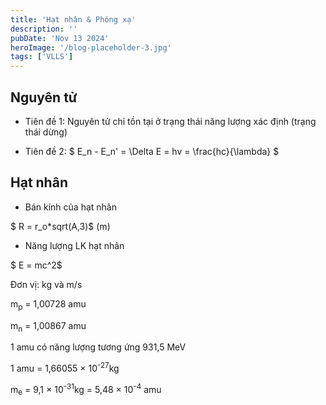 ```yaml
---
title: 'Hạt nhân & Phóng xạ'
description: ''
pubDate: 'Nov 13 2024'
heroImage: '/blog-placeholder-3.jpg'
tags: ['VLLS']
---
```


## Nguyên tử

- Tiên đề 1: Nguyên tử chỉ tồn tại ở trạng thái năng lượng xác định (trạng thái dừng)

- Tiên đề 2: $ E_n - E_n' = \Delta E = hv = \frac{hc}{\lambda} $

## Hạt nhân

- Bán kính của hạt nhân

$ R = r_o*sqrt(A,3)$ (m)

- Năng lượng LK hạt nhân

$ E = mc^2$

Đơn vị: kg và m/s





m<sub>p</sub> = 1,00728 amu

m<sub>n</sub> = 1,00867 amu


1 amu có năng lượng tương ứng 931,5 MeV


1 amu  =  1,66055 × 10<sup>-27</sup>kg


m<sub>e</sub>  =  9,1 × 10<sup>-31</sup>kg = 5,48 × 10<sup>-4</sup> amu

